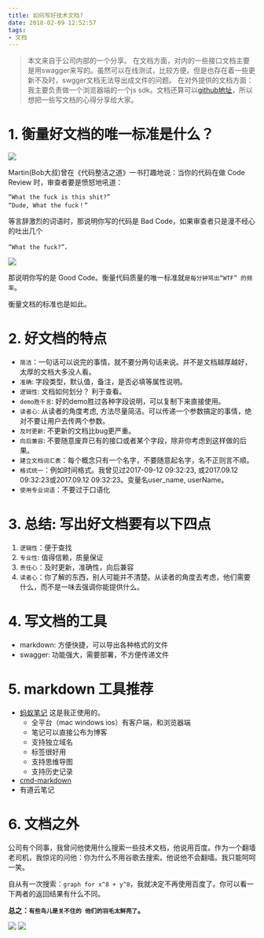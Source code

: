 ```yaml
---
title: 如何写好技术文档?
date: 2018-02-09 12:52:57
tags:
- 文档
---
```


> 本文来自于公司内部的一个分享。
> 在文档方面，对内的一些接口文档主要是用swagger来写的。虽然可以在线测试，比较方便。但是也存在着一些更新不及时，swgger文档无法导出成文件的问题。
> 在对外提供的文档方面：我主要负责做一个浏览器端的一个js sdk。文档还算可以[github地址](https://github.com/wangduanduan/wellclient)，所以想把一些写文档的心得分享给大家。

# 1. 衡量好文档的唯一标准是什么？

![](http://p3alsaatj.bkt.clouddn.com/20180209125351_QEkv8l_Screenshot.jpeg)

Martin(Bob大叔)曾在《代码整洁之道》一书打趣地说：当你的代码在做 Code Review 时，审查者要是愤怒地吼道：

```
“What the fuck is this shit?”
“Dude, What the fuck！”
```
等言辞激烈的词语时，那说明你写的代码是 Bad Code，如果审查者只是漫不经心的吐出几个

`“What the fuck?”，`


![](http://p3alsaatj.bkt.clouddn.com/20180209125409_sQvHfi_Screenshot.jpeg)


那说明你写的是 Good Code。衡量代码质量的唯一标准就`是每分钟骂出“WTF” 的频率`。

衡量文档的标准也是如此。


# 2. 好文档的特点
- `简洁`：一句话可以说完的事情，就不要分两句话来说。并不是文档越厚越好，太厚的文档大多没人看。
- `准确`: 字段类型，默认值，备注，是否必填等属性说明。
- `逻辑性`: 文档如何划分？ 利于查看。
- `demo胜千言`: 好的demo胜过各种字段说明，可以复制下来直接使用。
- `读者心`: 从读者的角度考虑, 方法尽量简洁。可以传递一个参数搞定的事情，绝对不要让用户去传两个参数。
- `及时更新`: 不更新的文档比bug更严重。
- `向后兼容`: 不要随意废弃已有的接口或者某个字段，除非你考虑到这样做的后果。
- `建立文档词汇表`：每个概念只有一个名字，不要随意起名字，名不正则言不顺。
- `格式统一`：例如时间格式。我曾见过2017-09-12 09:32:23, 或2017.09.12 09:32:23或2017.09.12 09:32:23。变量名user_name, userName。
- `使用专业词语`：不要过于口语化

# 3. 总结: 写出好文档要有以下四点
 1. `逻辑性`：便于查找
 2. `专业性`: 值得信赖，质量保证
 3. `责任心`：及时更新，准确性，向后兼容
 4. `读者心`：你了解的东西，别人可能并不清楚。从读者的角度去考虑，他们需要什么，而不是一味去强调你能提供什么。

# 4. 写文档的工具
- markdown: 方便快捷，可以导出各种格式的文件
- swagger: 功能强大，需要部署，不方便传递文件

# 5. markdown 工具推荐
- [蚂蚁笔记](https://leanote.com/) 这是我正使用的。
    - 全平台（mac windows ios）有客户端，和浏览器端
    - 笔记可以直接公布为博客
    - 支持独立域名
    - 标签很好用
    - 支持思维导图
    - 支持历史记录
- [cmd-markdown](https://www.zybuluo.com/mdeditor#411452)
- 有道云笔记

# 6. 文档之外
公司有个同事，我曾问他使用什么搜索一些技术文档，他说用百度。作为一个翻墙老司机，我惊诧的问他：你为什么不用谷歌去搜索。他说他不会翻墙。我只能呵呵一笑。

自从有一次搜索：`graph for x^8 + y^8`，我就决定不再使用百度了。你可以看一下两者的返回结果有什么不同。

**总之：`有些鸟儿是关不住的 他们的羽毛太鲜亮了`。**

![](http://p3alsaatj.bkt.clouddn.com/20180209125425_frCDAB_Screenshot.jpeg)
![](http://p3alsaatj.bkt.clouddn.com/20180209125433_KKkTLQ_Screenshot.jpeg)

  [1]: /img/bVXUY5
  [2]: /img/bVXUY8